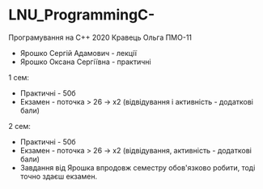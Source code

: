 # LNU_ProgrammingC-
Програмування на C++ 2020 Кравець Ольга ПМО-11

- Ярошко Сергій Адамович - лекції
- Ярошко Оксана Сергіївна - практичні

1 сем:
- Практичні - 50б
- Екзамен - поточка > 26 -> х2 (відвідування і активність - додаткові бали)

2 сем:
- Практичні - 50б
- Екзамен - поточка > 26 -> х2 (відвідування, активність - додаткові бали)
- Завдання від Ярошка впродовж семестру обов'язково робити, тоді точно здаєш екзамен.
